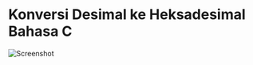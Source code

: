 # Konversi Desimal ke Heksadesimal Bahasa C

![Screenshot](https://user-images.githubusercontent.com/62225185/215273566-feb9bc0f-4509-4bd4-9719-0efe0c574b1b.png)
